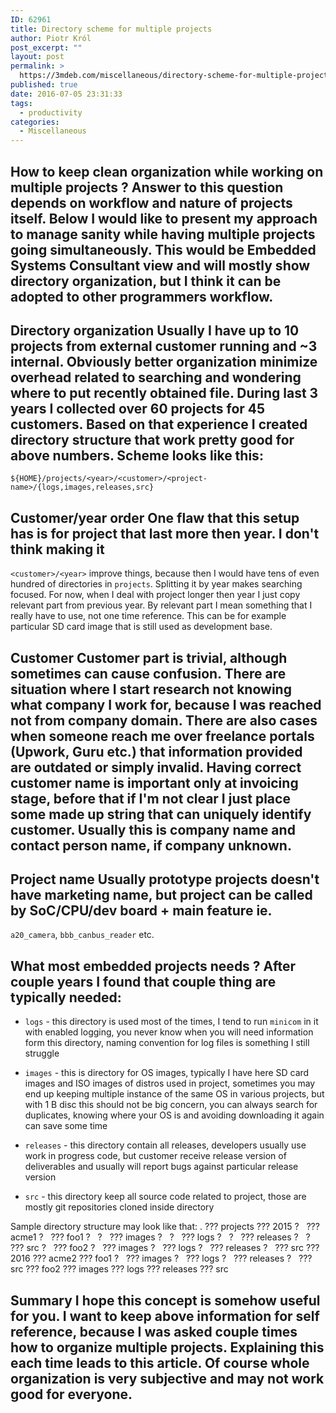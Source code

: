 ```yaml
---
ID: 62961
title: Directory scheme for multiple projects
author: Piotr Król
post_excerpt: ""
layout: post
permalink: >
  https://3mdeb.com/miscellaneous/directory-scheme-for-multiple-projects/
published: true
date: 2016-07-05 23:31:33
tags:
  - productivity
categories:
  - Miscellaneous
---
```

## How to keep clean organization while working on multiple projects ? Answer to this question depends on workflow and nature of projects itself. Below I would like to present my approach to manage sanity while having multiple projects going simultaneously. This would be Embedded Systems Consultant view and will mostly show directory organization, but I think it can be adopted to other programmers workflow. 

## Directory organization Usually I have up to 10 projects from external customer running and ~3 internal. Obviously better organization minimize overhead related to searching and wondering where to put recently obtained file. During last 3 years I collected over 60 projects for 45 customers. Based on that experience I created directory structure that work pretty good for above numbers. Scheme looks like this: 

    ${HOME}/projects/<year>/<customer>/<project-name>/{logs,images,releases,src}
    

## Customer/year order One flaw that this setup has is for project that last more then year. I don't think making it 

`<customer>/<year>` improve things, because then I would have tens of even hundred of directories in `projects`. Splitting it by year makes searching focused. For now, when I deal with project longer then year I just copy relevant part from previous year. By relevant part I mean something that I really have to use, not one time reference. This can be for example particular SD card image that is still used as development base. 
## Customer Customer part is trivial, although sometimes can cause confusion. There are situation where I start research not knowing what company I work for, because I was reached not from company domain. There are also cases when someone reach me over freelance portals (Upwork, Guru etc.) that information provided are outdated or simply invalid. Having correct customer name is important only at invoicing stage, before that if I'm not clear I just place some made up string that can uniquely identify customer. Usually this is company name and contact person name, if company unknown. 

## Project name Usually prototype projects doesn't have marketing name, but project can be called by SoC/CPU/dev board + main feature ie. 

`a20_camera`, `bbb_canbus_reader` etc. 
## What most embedded projects needs ? After couple years I found that couple thing are typically needed: 

*   `logs` - this directory is used most of the times, I tend to run `minicom` in it with enabled logging, you never know when you will need information form this directory, naming convention for log files is something I still struggle
*   `images` - this is directory for OS images, typically I have here SD card images and ISO images of distros used in project, sometimes you may end up keeping multiple instance of the same OS in various projects, but with 1 B disc this should not be big concern, you can always search for duplicates, knowing where your OS is and avoiding downloading it again can save some time

*   `releases` - this directory contain all releases, developers usually use work in progress code, but customer receive release version of deliverables and usually will report bugs against particular release version

*   `src` - this directory keep all source code related to project, those are mostly git repositories cloned inside directory

Sample directory structure may look like that: 
    .
    ??? projects
        ??? 2015
        ?   ??? acme1
        ?       ??? foo1
        ?       ?   ??? images
        ?       ?   ??? logs
        ?       ?   ??? releases
        ?       ?   ??? src
        ?       ??? foo2
        ?           ??? images
        ?           ??? logs
        ?           ??? releases
        ?           ??? src
        ??? 2016
            ??? acme2
                ??? foo1
                ?   ??? images
                ?   ??? logs
                ?   ??? releases
                ?   ??? src
                ??? foo2
                    ??? images
                    ??? logs
                    ??? releases
                    ??? src
    

## Summary I hope this concept is somehow useful for you. I want to keep above information for self reference, because I was asked couple times how to organize multiple projects. Explaining this each time leads to this article. Of course whole organization is very subjective and may not work good for everyone.